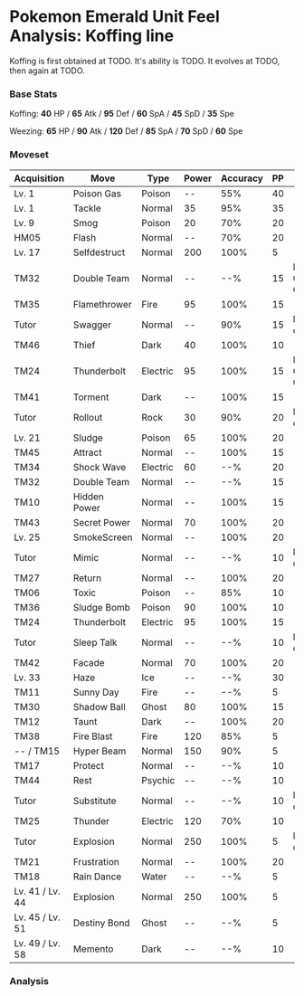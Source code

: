 # Pokemon Emerald Unit Feel Analysis: Koffing line

Koffing is first obtained at TODO. It's ability is TODO. It evolves at TODO, then again at TODO.

### Base Stats

Koffing: **40** HP / **65** Atk / **95** Def / **60** SpA / **45** SpD / **35** Spe

Weezing: **65** HP / **90** Atk / **120** Def / **85** SpA / **70** SpD / **60** Spe

### Moveset

|Acquisition    |Move        |Type    |Power|Accuracy|PP |Notes                    |
|---            |---         |---     |---  |---     |---|---                      |
|Lv. 1          |Poison Gas  |Poison  |--   |55%     |40 |                         |
|Lv. 1          |Tackle      |Normal  |35   |95%     |35 |                         |
|Lv. 9          |Smog        |Poison  |20   |70%     |20 |                         |
|HM05           |Flash       |Normal  |--   |70%     |20 |                         |
|Lv. 17         |Selfdestruct|Normal  |200  |100%    |5  |                         |
|TM32           |Double Team |Normal  |--   |--%     |15 |Buy at Game Corner       |
|TM35           |Flamethrower|Fire    |95   |100%    |15 |                         |
|Tutor          |Swagger     |Normal  |--   |90%     |15 |Emerald only             |
|TM46           |Thief       |Dark    |40   |100%    |10 |                         |
|TM24           |Thunderbolt |Electric|95   |100%    |15 |Buy at Game Corner       |
|TM41           |Torment     |Dark    |--   |100%    |15 |                         |
|Tutor          |Rollout     |Rock    |30   |90%     |20 |Emerald only             |
|Lv. 21         |Sludge      |Poison  |65   |100%    |20 |                         |
|TM45           |Attract     |Normal  |--   |100%    |15 |                         |
|TM34           |Shock Wave  |Electric|60   |--%     |20 |                         |
|TM32           |Double Team |Normal  |--   |--%     |15 |                         |
|TM10           |Hidden Power|Normal  |--   |100%    |15 |                         |
|TM43           |Secret Power|Normal  |70   |100%    |20 |                         |
|Lv. 25         |SmokeScreen |Normal  |--   |100%    |20 |                         |
|Tutor          |Mimic       |Normal  |--   |--%     |10 |Emerald only             |
|TM27           |Return      |Normal  |--   |100%    |20 |                         |
|TM06           |Toxic       |Poison  |--   |85%     |10 |                         |
|TM36           |Sludge Bomb |Poison  |90   |100%    |10 |                         |
|TM24           |Thunderbolt |Electric|95   |100%    |15 |                         |
|Tutor          |Sleep Talk  |Normal  |--   |--%     |10 |Emerald only             |
|TM42           |Facade      |Normal  |70   |100%    |20 |                         |
|Lv. 33         |Haze        |Ice     |--   |--%     |30 |                         |
|TM11           |Sunny Day   |Fire    |--   |--%     |5  |                         |
|TM30           |Shadow Ball |Ghost   |80   |100%    |15 |                         |
|TM12           |Taunt       |Dark    |--   |100%    |20 |                         |
|TM38           |Fire Blast  |Fire    |120  |85%     |5  |                         |
|-- / TM15      |Hyper Beam  |Normal  |150  |90%     |5  |                         |
|TM17           |Protect     |Normal  |--   |--%     |10 |                         |
|TM44           |Rest        |Psychic |--   |--%     |10 |                         |
|Tutor          |Substitute  |Normal  |--   |--%     |10 |Emerald only             |
|TM25           |Thunder     |Electric|120  |70%     |10 |                         |
|Tutor          |Explosion   |Normal  |250  |100%    |5  |Emerald only             |
|TM21           |Frustration |Normal  |--   |100%    |20 |                         |
|TM18           |Rain Dance  |Water   |--   |--%     |5  |                         |
|Lv. 41 / Lv. 44|Explosion   |Normal  |250  |100%    |5  |                         |
|Lv. 45 / Lv. 51|Destiny Bond|Ghost   |--   |--%     |5  |                         |
|Lv. 49 / Lv. 58|Memento     |Dark    |--   |--%     |10 |                         |

### Analysis
